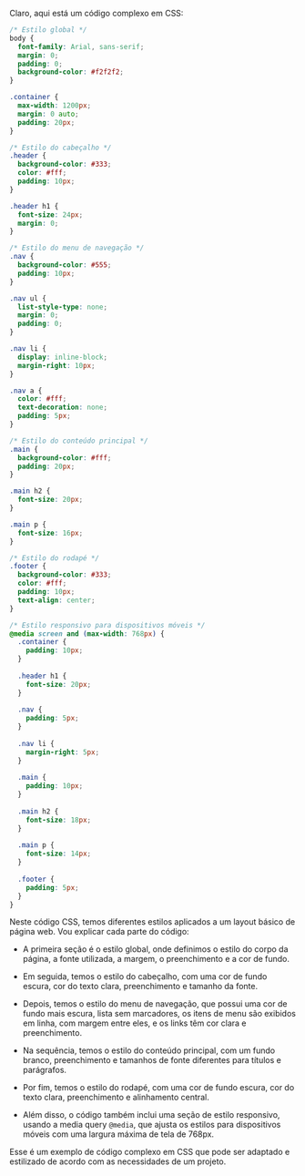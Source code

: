 Claro, aqui está um código complexo em CSS:

```css
/* Estilo global */
body {
  font-family: Arial, sans-serif;
  margin: 0;
  padding: 0;
  background-color: #f2f2f2;
}

.container {
  max-width: 1200px;
  margin: 0 auto;
  padding: 20px;
}

/* Estilo do cabeçalho */
.header {
  background-color: #333;
  color: #fff;
  padding: 10px;
}

.header h1 {
  font-size: 24px;
  margin: 0;
}

/* Estilo do menu de navegação */
.nav {
  background-color: #555;
  padding: 10px;
}

.nav ul {
  list-style-type: none;
  margin: 0;
  padding: 0;
}

.nav li {
  display: inline-block;
  margin-right: 10px;
}

.nav a {
  color: #fff;
  text-decoration: none;
  padding: 5px;
}

/* Estilo do conteúdo principal */
.main {
  background-color: #fff;
  padding: 20px;
}

.main h2 {
  font-size: 20px;
}

.main p {
  font-size: 16px;
}

/* Estilo do rodapé */
.footer {
  background-color: #333;
  color: #fff;
  padding: 10px;
  text-align: center;
}

/* Estilo responsivo para dispositivos móveis */
@media screen and (max-width: 768px) {
  .container {
    padding: 10px;
  }
  
  .header h1 {
    font-size: 20px;
  }
  
  .nav {
    padding: 5px;
  }
  
  .nav li {
    margin-right: 5px;
  }
  
  .main {
    padding: 10px;
  }
  
  .main h2 {
    font-size: 18px;
  }
  
  .main p {
    font-size: 14px;
  }
  
  .footer {
    padding: 5px;
  }
}
```

Neste código CSS, temos diferentes estilos aplicados a um layout básico de página web. Vou explicar cada parte do código:

- A primeira seção é o estilo global, onde definimos o estilo do corpo da página, a fonte utilizada, a margem, o preenchimento e a cor de fundo.

- Em seguida, temos o estilo do cabeçalho, com uma cor de fundo escura, cor do texto clara, preenchimento e tamanho da fonte.

- Depois, temos o estilo do menu de navegação, que possui uma cor de fundo mais escura, lista sem marcadores, os itens de menu são exibidos em linha, com margem entre eles, e os links têm cor clara e preenchimento.

- Na sequência, temos o estilo do conteúdo principal, com um fundo branco, preenchimento e tamanhos de fonte diferentes para títulos e parágrafos.

- Por fim, temos o estilo do rodapé, com uma cor de fundo escura, cor do texto clara, preenchimento e alinhamento central.

- Além disso, o código também inclui uma seção de estilo responsivo, usando a media query `@media`, que ajusta os estilos para dispositivos móveis com uma largura máxima de tela de 768px.

Esse é um exemplo de código complexo em CSS que pode ser adaptado e estilizado de acordo com as necessidades de um projeto.